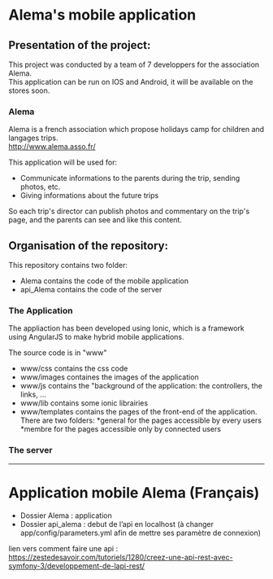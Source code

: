 Alema's mobile application
============================

Presentation of the project:
----------------------------

This project was conducted by a team of 7 developpers for the association Alema. <br/>
This application can be run on IOS and Android, it will be available on the stores soon. <br/>

### Alema

Alema is a french association which propose holidays camp for children and langages trips.<br/>
http://www.alema.asso.fr/

This application will be used for:<br/>
* Communicate informations to the parents during the trip, sending photos, etc.<br/>
* Giving informations about the future trips <br/>

So each trip's director can publish photos and commentary on the trip's page, and the parents can see and like this content.




Organisation of the repository:
--------------------------------

This repository contains two folder:<br/>
* Alema contains the code of the mobile application <br/>
* api_Alema contains the code of the server

### The Application

The appliaction has been developed using Ionic, which is a framework using AngularJS to make hybrid mobile applications.<br/>

The source code is in "www"<br/>
* www/css contains the css code
* www/images containes the images of the application
* www/js contains the "background of the application: the controllers, the links, ...
* www/lib contains some ionic librairies
* www/templates contains the pages of the front-end of the application. There are two folders:
  *general for the pages accessible by every users
  *membre for the pages accessible only by connected users


### The server

------------------------------------------------------------------------------------------

Application mobile Alema (Français)
=====================================

* Dossier Alema : application<br/>
* Dossier api_alema : debut de l’api en localhost (à changer app/config/parameters.yml afin de mettre ses paramètre de connexion)

lien vers comment faire une api : https://zestedesavoir.com/tutoriels/1280/creez-une-api-rest-avec-symfony-3/developpement-de-lapi-rest/
